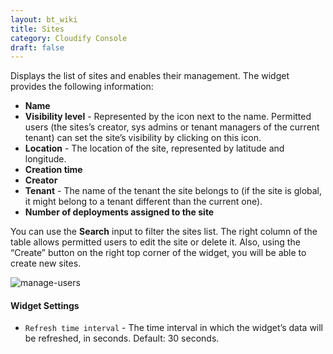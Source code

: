 ```yaml
---
layout: bt_wiki
title: Sites
category: Cloudify Console
draft: false
---
```

Displays the list of sites and enables their management.
The widget provides the following information:

* **Name**
* **Visibility level** - Represented by the icon next to the name. Permitted users (the sites’s creator, sys admins or tenant managers of the current tenant) can set the site’s visibility by clicking on this icon.
* **Location** - The location of the site, represented by latitude and longitude.
* **Creation time**
* **Creator**
* **Tenant** - The name of the tenant the site belongs to (if the site is global, it might belong to a tenant different than the current one).
* **Number of deployments assigned to the site**

You can use the **Search** input to filter the sites list.
The right column of the table allows permitted users to edit the site or delete it.
Also, using the “Create” button on the right top corner of the widget, you will be able to create new sites.

![manage-users]( /images/ui/widgets/sites.png )

#### Widget Settings 
* `Refresh time interval` - The time interval in which the widget’s data will be refreshed, in seconds. Default: 30 seconds.

